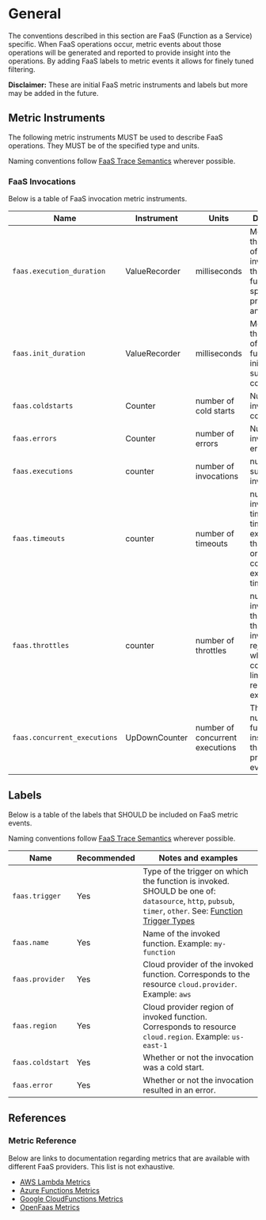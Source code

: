 # General

The conventions described in this section are FaaS (Function as a Service) specific. When FaaS operations occur,
metric events about those operations will be generated and reported to provide insight into the
operations. By adding FaaS labels to metric events it allows for finely tuned filtering.

**Disclaimer:** These are initial FaaS metric instruments and labels but more may be added in the future.

## Metric Instruments

The following metric instruments MUST be used to describe FaaS operations. They MUST be of the specified
type and units.

Naming conventions follow [FaaS Trace Semantics](/open-telemetry/opentelemetry-specification/blob/master/specification/trace/semantic_conventions/faas.md) wherever possible.

### FaaS Invocations

Below is a table of FaaS invocation metric instruments.

| Name | Instrument | Units | Description |
|------|------------|-------|-------------|
| `faas.execution_duration` | ValueRecorder | milliseconds | Measures the duration of the invocation, the time the function spent processing an event. |
| `faas.init_duration` | ValueRecorder | milliseconds | Measures the duration of the function's initialization, such as a cold start |
| `faas.coldstarts` | Counter | number of cold starts | Number of invocation cold starts. |
| `faas.errors` | Counter | number of errors | Number of invocation errors. |
| `faas.executions` | counter | number of invocations | number of successful invocations. |
| `faas.timeouts` | counter | number of timeouts | number of invocation timeouts. A timeout is an execution that reaches or exceeds configured execution time limits. |
| `faas.throttles` | counter | number of throttles | number of invocation throttles. A throttle is an invocation rejected when concurrrency limits are reached or exceeded. |
| `faas.concurrent_executions` | UpDownCounter | number of concurrent executions | The current number of function instances that are processing events. |

## Labels

Below is a table of the labels that SHOULD be included on FaaS metric events.

Naming conventions follow [FaaS Trace Semantics](/open-telemetry/opentelemetry-specification/blob/master/specification/trace/semantic_conventions/faas.md) wherever possible.

| Name | Recommended | Notes and examples |
|------|-------------|--------------------|
| `faas.trigger` | Yes | Type of the trigger on which the function is invoked. SHOULD be one of: `datasource`, `http`, `pubsub`, `timer`, `other`. See: [Function Trigger Types](/open-telemetry/opentelemetry-specification/blob/master/specification/trace/semantic_conventions/faas.md) |
| `faas.name` | Yes | Name of the invoked function. Example: `my-function` |
| `faas.provider` | Yes | Cloud provider of the invoked function. Corresponds to the resource `cloud.provider`. Example: `aws` |
| `faas.region` | Yes | Cloud provider region of invoked function. Corresponds to resource `cloud.region`. Example: `us-east-1` |
| `faas.coldstart` | Yes | Whether or not the invocation was a cold start. |
| `faas.error` | Yes | Whether or not the invocation resulted in an error. |

## References

### Metric Reference

Below are links to documentation regarding metrics that are available with different
FaaS providers. This list is not exhaustive.

* [AWS Lambda Metrics](https://docs.aws.amazon.com/lambda/latest/dg/monitoring-metrics.html)
* [Azure Functions Metrics](https://docs.microsoft.com/en-us/azure/azure-monitor/platform/metrics-supported)
* [Google CloudFunctions Metrics](https://cloud.google.com/monitoring/api/metrics_gcp#gcp-cloudfunctions)
* [OpenFaas Metrics](https://docs.openfaas.com/architecture/metrics/)
